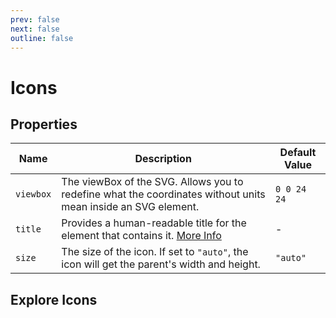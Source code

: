 ```yaml
---
prev: false
next: false
outline: false
---
```


<style>
#icon-header {
  display: flex;
  justify-content: space-between;
  align-items: center;
  margin-left: 20px;
}

.icons-search-input {
  max-width: 200px;
  display: flex;
  height: 60px;
  border-radius: 8px;
  padding: 0 8px;
  background-color: var(--vp-c-bg-alt);
}
.DocSearch-MagnifierLabel {
  color: unset;
}
.DocSearch-Input {
  font-size: 1em;
  height: 100%;
  outline: none;
  padding: 0 0 0 8px;
  width: 80%;
}

#icons-grid {
  margin-top: 50px;
  display: flex;
  width: 100%;
  flex-wrap: wrap;
  gap: 12px;
}

.icon-item {
  background-color: var(--vp-c-bg);
  border: 1px solid var(--vp-c-divider);
  color: var(--vp-c-text-1);
  height: 36px;
  width: 36px;
  display: flex;
  align-items: center;
  justify-content: center;
  border-radius: 8px;
  padding: 6px;
}

.icon-item svg {
 color: currentcolor;
  fill: currentcolor;
  width: 100%;
  height: 100%;
  display: block;
}

.tapsi-icon {
  height: 24px;
  width: 24px;
  fill: currentColor;
}


#icon-wrapper {
  border-radius: 8px;
  background: var(--vp-c-bg-soft);
  height: 200px;
  display: flex;
  align-items: center;
  justify-content: center;
  padding: 50px;
  margin-top: 1rem;
}

#icon-wrapper svg {
  width: 100%;
  height: 100%;
  max-width: 100px;
  max-height: 100px;

}
</style>

<script setup>
import './DocIconGrid';
</script>

# Icons

## Properties

<div class="table-wrapper">


| Name       | Description                                                                                                                                | Default Value   |
|------------|--------------------------------------------------------------------------------------------------------------------------------------------|-----------------|
| `viewbox`  | The viewBox of the SVG. Allows you to redefine what the coordinates without units mean inside an SVG element.                              | `0 0 24 24`     |
| `title`    | Provides a human-readable title for the element that contains it. [More Info](https://www.w3.org/TR/SVG-access/#Equivalent)               | -               |
| `size`     | The size of the icon. If set to `"auto"`, the icon will get the parent's width and height.                                                | `"auto"`        |

</div>

## Explore Icons



<doc-icon-grid></doc-icon-grid>

